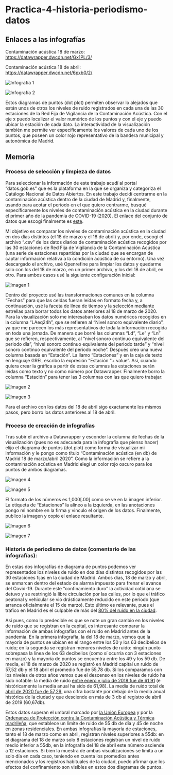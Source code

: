 # Practica-4-historia-periodismo-datos

## Enlaces a las infografías

Contaminación acústica 18 de marzo: https://datawrapper.dwcdn.net/Gx1PL/3/

Contaminación acústica 18 de abril: https://datawrapper.dwcdn.net/6pxb0/2/


![Infografía 1](imagenes/imagen-01-practica-4.png)

![Infografía 2](imagenes/imagen-02-practica-4.png)

Estos diagramas de puntos (dot plot) permiten observar lo alejados que están unos de otros los niveles de ruido registrados en cada una de las 30 estaciones de la Red Fija de Vigilancia de la Contaminación Acústica. Con el eje x puedo localizar el valor numérico de los puntos y con el eje y puedo ubicar la estación de cada dato. La interactividad de la visualización también me permite ver específicamente los valores de cada uno de los puntos, que poseen un color rojo representativo de la bandera municipal y autonómica de Madrid.

## Memoria

### Proceso de selección y limpieza de datos


Para seleccionar la información de este trabajo acudí al portal “datos.gob.es” que es la plataforma en la que se organiza y categoriza el Catálogo Nacional de Datos Abiertos. En este trabajo decidí centrarme en la contaminación acústica dentro de la ciudad de Madrid y, finalmente, usando para acotar el periodo en el que quiero centrarme, busqué específicamente los niveles de contaminación acústica en la ciudad durante el primer año de la pandemia de COVID-19 (2020). El enlace del conjunto de datos que escogí finalmente es [este](https://datos.gob.es/es/catalogo/l01280796-covid-19-contaminacion-acustica-datos-diarios-con-actualizacion-semanal).

Mi objetivo es comparar los niveles de contaminación acústica en la ciudad en dos días distintos (el 18 de marzo y el 18 de abril) y, por ende, escogí el archivo “.csv” de los datos diarios de contaminación acústica recogidos por las 30 estaciones de Red Fija de Vigilancia de la Contaminación Acústica (una serie de estaciones repartidas por la ciudad que se encargan de captar información relativa a la condición acústica de su entorno).
Una vez descargado el archivo, usé Openrefine para limpiar los datos y quedarme solo con los del 18 de marzo, en un primer archivo, y los del 18 de abril, en otro. Para ambos casos usé la siguiente configuración inicial:

![Imagen 1](imagenes/imagen-1-practica-4.png)

Dentro del proyecto usé las transformaciones comunes en la columna “Fechas” para que las celdas fueran leídas en formato fecha y, a continuación, usé la faceta de línea de tiempo y la selección mediante estrellas para borrar todos los datos anteriores al 18 de marzo de 2020. Para la visualización solo me interesaban los datos numéricos recogidos en la columna “LAeq24h”, que se refieren al “Nivel sonoro equivalente diario”, ya que me parecen los más representativos de toda la información recogida en toda una jornada. De manera que borré las columnas “Ld”, “Le” y “Ln” que se refieren, respectivamente, al “nivel sonoro continuo equivalente del periodo día”, “nivel sonoro continuo equivalente del periodo tarde” y “nivel sonoro continuo equivalente del periodo noche”. Después creo una nueva columna basada en “Estación”. La llamo “Estaciones” y en la caja de texto en lenguaje GREL escribo la expresión "Estación "+ value”. Así, cuando quiera crear la gráfica a partir de estas columnas las estaciones serán leídas como texto y no como número por Datawrapper. Finalmente borro la columna “Estación” para tener las 3 columnas con las que quiero trabajar:

![Imagen 2](imagenes/imagen-2-practica-4.png)

![Imagen 3](imagenes/imagen-3-practica-4.png)

Para el archivo con los datos del 18 de abril sigo exactamente los mismos pasos, pero borro los datos anteriores al 18 de abril.

### Proceso de creación de infografías


Tras subir el archivo a Datawrapper y esconder la columna de fechas de la visualización (pues no es adecuada para la infografía que pienso hacer) elijo el diagrama de puntos (dot plot) como forma de visualizar mi información y le pongo como título “Contaminación acústica (en db) de Madrid 18 de marzo/abril 2020”. Como la información se refiere a la contaminación acústica en Madrid elegí un color rojo oscuro para los puntos de ambos diagramas.

![Imagen 4](imagenes/imagen-4-practica-4.png)

![Imagen 5](imagenes/imagen-5-practica-4.png)

El formato de los números es 1,000[.00] como se ve en la imagen inferior. La etiqueta de “Estaciones” la alineo a la izquierda, en las anotaciones pongo mi nombre en la firma y vinculo el origen de los datos. Finalmente, publico la imagen y copio el enlace resultante.

![Imagen 6](imagenes/imagen-6-practica-4.png)


![Imagen 7](imagenes/imagen-7-practica-4.png)



### Historia de periodismo de datos (comentario de las infografías):

En estas dos infografías de diagrama de puntos podemos ver representados los niveles de ruido en dos días distintos recogidos por las 30 estaciones fijas en la ciudad de Madrid. Ambos días, 18 de marzo y abril, se enmarcan dentro del estado de alarma impuesto para frenar el avance del Covid-19. Durante este “confinamiento duro” la actividad cotidiana se detuvo y se restringió la libre circulación por las calles, por lo que el tráfico peatonal y vehicular se vio drásticamente reducido en este período (que arranca oficialmente el 15 de marzo). Esto último es relevante, pues el tráfico en Madrid es el culpable de más del [80% del ruido en la ciudad](https://www.europapress.es/madrid/noticia-trafico-causante-mas-80-contaminacion-acustica-madrid-20180424183441.html).

Así pues, como lo predecible es que se note un gran cambio en los niveles de ruido que se registran en la capital, es interesante comparar la información de ambas infografías con el ruido en Madrid antes de la pandemia. En la primera infografía, la del 18 de marzo, vemos que la mayoría de puntos se ubican en el rango entre los 50 y los 63 decibelios de ruido; en la segunda se registran menores niveles de ruido: ningún punto sobrepasa la línea de los 63 decibelios (como sí ocurría con 3 estaciones en marzo) y la mayoría de puntos se encuentra entre los 49 y los 59 db. De media, el 18 de marzo de 2020 se registró en Madrid capital un ruido de 57,52 db y el 18 abril el promedio fue de 55,78 db. Si los comparamos con los niveles de otros años vemos que el descenso en los niveles de ruido ha sido notable: la media de ruido [entre enero y julio de 2018 fue de 61,91](https://ecodiario.eleconomista.es/espana/noticias/9404771/09/18/Madrid-sobrepasa-un-27-los-limites-de-contaminacion-acustica-por-las-noches.html#:~:text=La%20contaminaci%C3%B3n%20ac%C3%BAstica%20en%20Madrid,en%202014%2C%202016%20y%202017) (e históricamente la media anual ha sido de 61,98). La media de ruido total de [abril de 2020 fue de 57,29,](https://www.lavanguardia.com/local/madrid/20200510/481066782790/madrid-registra-4-decibelios-menos-de-ruido-en-sus-calles-que-antes-del-confinamiento.html) una cifra bastante por debajo de la media anual histórica de la ciudad y que desciende en más de 3 db al registro de abril de 2019 (60,67db).

Estos datos superan el umbral marcado por [la Unión Europea](https://www.europapress.es/madrid/noticia-trafico-causante-mas-80-contaminacion-acustica-madrid-20180424183441.html) y por la [Ordenanza de Protección contra la Contaminación Acústica y Térmica madrileña](https://sede.madrid.es/sites/v/index.jsp?vgnextoid=0130511f3649e210VgnVCM2000000c205a0aRCRD&vgnextchannel=6b3d814231ede410VgnVCM1000000b205a0aRCRD), que establece un límite de ruido de 55 db de día y 45 de noche en zonas residenciales. En ambas infografías la mayoría de estaciones, tanto el 18 de marzo como en abril, registran niveles superiores a 55db: en el diagrama del 18 de marzo solo 8 estaciones registran un nivel de ruido medio inferior a 55db, en la infografía del 18 de abril este número asciende a 12 estaciones. Si bien la muestra de ambas visualizaciones se limita a un solo día en cada caso, teniendo en cuenta los promedios antes mencionados y los registros habituales de la ciudad, puedo afirmar que los efectos del confinamiento son visibles en estos dos diagramas de puntos.





